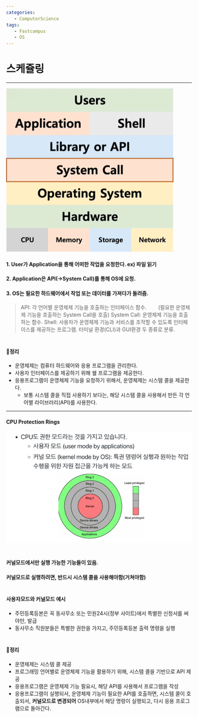 ```yaml
---
categories: 
   - ComputerScience
tags:
   - Fastcampus
   - OS
---
```


# 스케쥴링
---
<img src="/assets/images/computerscience/os.png" width="" height="" title="os" alt="os"/> 

#### 1. User가 Application을 통해 어떠한 작업을 요청한다. ex) 파일 읽기
#### 2. Application은 API(->System Call)를 통해 OS에 요청.
#### 3. OS는 필요한 하드웨어에서 작업 또는 데이터를 가져다가 돌려줌.

> API: 각 언어별 운영체제 기능을 호출하는 인터페이스 함수.
> &nbsp;&nbsp;&nbsp;&nbsp;&nbsp;&nbsp;&nbsp;(필요한 운영체제 기능을 호출하는 System Call을 호출) 
> System Call: 운영체제 기능을 호출하는 함수.
> Shell: 사용자가 운영체제 기능과 서비스를 조작할 수 있도록 인터페이스를 제공하는 프로그램. 터미널 환경(CLI)과 GUI환경 두 종류로 분류.

#
#### 📌정리
- 운영체제는 컴퓨터 하드웨어와 응용 프로그램을 관리한다.
- 사용자 인터페이스를 제공하기 위해 쉘 프로그램을 제공한다.
- 응용프로그램이 운영체제 기능을 요청하기 위해서, 운영체제는 시스템 콜을 제공한다.
   - 보통 시스템 콜을 직접 사용하기 보다는, 해당 시스템 콜을 사용해서 만든 각 언어별 라이브러리(API)를 사용한다.
---
#### CPU Protection Rings
<img src="/assets/images/computerscience/cpuProtectionRings.png" width="" height="" title="cpuProtectionRings" alt="cpuProtectionRings"/> 

#
#### 커널모드에서만 실행 가능한 기능들이 있음.
#### 커널모드로 실행하려면, 반드시 시스템 콜을 사용해야함(거쳐야함)

#
#### 사용자모드와 커널모드 예시
- 주민등록등본은 꼭 동사무소 또는 민원24시(정부 사이트)에서 특별한 신청서를 써야만, 발급
- 동사무소 직원분들은 특별한 권한을 가지고, 주민등록등본 출력 명령을 실행


#
#### 📌정리
- 운영체제는 시스템 콜 제공
- 프로그래밍 언어별로 운영체제 기능을 활용하기 위해, 시스템 콜을 기반으로 API 제공
- 응용프로그램은 운영체제 기능 필요시, 해당 API를 사용해서 프로그램을 작성
- 응용프로그램이 실행되서, 운영체제 기능이 필요한 API를 호출하면, 시스템 콜이 호출되서, **커널모드로 변경되어** OS내부에서 해당 명령이 실행되고, 다시 응용 프로그램으로 돌아간다.